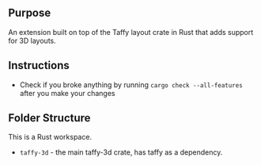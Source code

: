 ## Purpose

An extension built on top of the Taffy layout crate in Rust that adds support for 3D layouts.

## Instructions

- Check if you broke anything by running `cargo check --all-features` after you make your changes

## Folder Structure

This is a Rust workspace.

- `taffy-3d` - the main taffy-3d crate, has taffy as a dependency.

